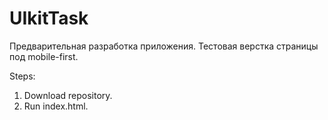 # UIkitTask

Предварительная разработка приложения.
Тестовая верстка страницы под mobile-first.

Steps:

1. Download repository.
2. Run index.html.
